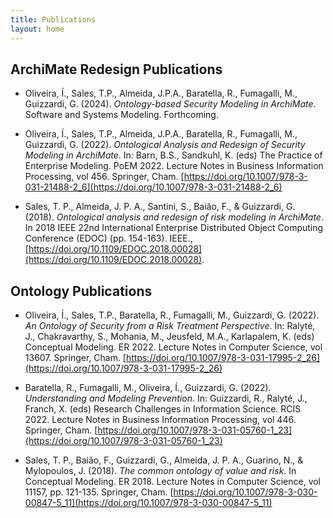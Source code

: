 ```yaml
---
title: Publications
layout: home
---
```


## ArchiMate Redesign Publications

- Oliveira, Í., Sales, T.P., Almeida, J.P.A., Baratella, R., Fumagalli, M., Guizzardi, G. (2024). *Ontology-based Security Modeling in ArchiMate*. Software and Systems Modeling. Forthcoming.

- Oliveira, Í., Sales, T.P., Almeida, J.P.A., Baratella, R., Fumagalli, M., Guizzardi, G. (2022). *Ontological Analysis and Redesign of Security Modeling in ArchiMate*. In: Barn, B.S., Sandkuhl, K. (eds) The Practice of Enterprise Modeling. PoEM 2022. Lecture Notes in Business Information Processing, vol 456. Springer, Cham. [https://doi.org/10.1007/978-3-031-21488-2_6](https://doi.org/10.1007/978-3-031-21488-2_6)

- Sales, T. P., Almeida, J. P. A., Santini, S., Baião, F., & Guizzardi, G. (2018). *Ontological analysis and redesign of risk modeling in ArchiMate*. In 2018 IEEE 22nd International Enterprise Distributed Object Computing Conference (EDOC) (pp. 154-163). IEEE., [https://doi.org/10.1109/EDOC.2018.00028](https://doi.org/10.1109/EDOC.2018.00028).


## Ontology Publications

- Oliveira, Í., Sales, T.P., Baratella, R., Fumagalli, M., Guizzardi, G. (2022). *An Ontology of Security from a Risk Treatment Perspective*. In: Ralyté, J., Chakravarthy, S., Mohania, M., Jeusfeld, M.A., Karlapalem, K. (eds) Conceptual Modeling. ER 2022. Lecture Notes in Computer Science, vol 13607. Springer, Cham. [https://doi.org/10.1007/978-3-031-17995-2_26](https://doi.org/10.1007/978-3-031-17995-2_26)

- Baratella, R., Fumagalli, M., Oliveira, Í., Guizzardi, G. (2022). *Understanding and Modeling Prevention*. In: Guizzardi, R., Ralyté, J., Franch, X. (eds) Research Challenges in Information Science. RCIS 2022. Lecture Notes in Business Information Processing, vol 446. Springer, Cham. [https://doi.org/10.1007/978-3-031-05760-1_23](https://doi.org/10.1007/978-3-031-05760-1_23)

- Sales, T. P., Baião, F., Guizzardi, G., Almeida, J. P. A., Guarino, N., & Mylopoulos, J. (2018). *The common ontology of value and risk*. In Conceptual Modeling. ER 2018. Lecture Notes in Computer Science, vol 11157, pp. 121-135. Springer, Cham. [https://doi.org/10.1007/978-3-030-00847-5_11](https://doi.org/10.1007/978-3-030-00847-5_11)
